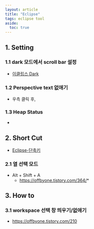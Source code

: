 ```yaml
---
layout: article
title: "Eclipse"
tags: eclipse tool
aside:
  toc: true
---
```




## 1. Setting

### 1.1 dark 모드에서 scroll bar 설정

- [이클립스 Dark](https://devesim.tistory.com/36)

### 1.2 Perspective text 없애기

- 우측 클릭 후,

### 1.3 Heap Status

- 



## 2. Short Cut

- [Eclipse-단축키](https://effectiveprogramming.tistory.com/entry/Eclipse-단축키)

### 2.1 열 선택 모드

- Alt + Shift + A
  - https://offbyone.tistory.com/364/*



## 3. How to

### 3.1 workspace 선택 창 띄우기/없애기

- https://offbyone.tistory.com/210